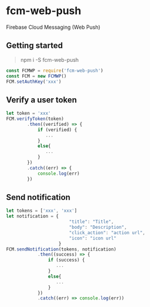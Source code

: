 # fcm-web-push
Firebase Cloud Messaging (Web Push)

## Getting started
> npm i -S fcm-web-push

```javascript
const FCMWP = require('fcm-web-push')
const FCM = new FCMWP()
FCM.setAuthKey('xxx')
```

## Verify a user token

```javascript
let token = 'xxx'
FCM.verifyToken(token)
        .then((verified) => {
            if (verified) {
               ...
            }
            else{
               ...
            }
        })
        .catch((err) => {
            console.log(err)
        })
```

## Send notification

```javascript
let tokens = ['xxx', 'xxx']
let notification = {
                        "title": "Title",
                        "body": "Description",
                        "click_action": "action url",
                        "icon": "icon url"
                    }
FCM.sendNotification(tokens, notification)
            .then((success) => {
                if (success) {
                   ...
                }
                else{
                   ...
                }
            })
            .catch((err) => console.log(err))
```
